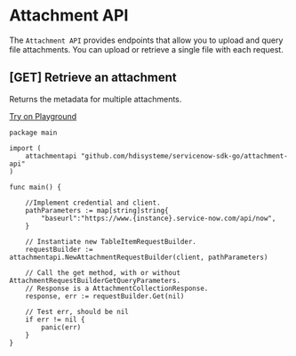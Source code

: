 # Attachment API

The `Attachment API` provides endpoints that allow you to upload and query file attachments.
You can upload or retrieve a single file with each request.

## \[GET\] Retrieve an attachment

Returns the metadata for multiple attachments.

[Try on Playground](https://go.dev/play/p/m4bOojq8ODB)

```golang
package main

import (
    attachmentapi "github.com/hdisysteme/servicenow-sdk-go/attachment-api"
)

func main() {
    
    //Implement credential and client.
    pathParameters := map[string]string{
        "baseurl":"https://www.{instance}.service-now.com/api/now",
    }

    // Instantiate new TableItemRequestBuilder.
    requestBuilder := attachmentapi.NewAttachmentRequestBuilder(client, pathParameters)

    // Call the get method, with or without AttachmentRequestBuilderGetQueryParameters.
    // Response is a AttachmentCollectionResponse.
    response, err := requestBuilder.Get(nil)

    // Test err, should be nil
    if err != nil {
        panic(err)
    }
}
```
